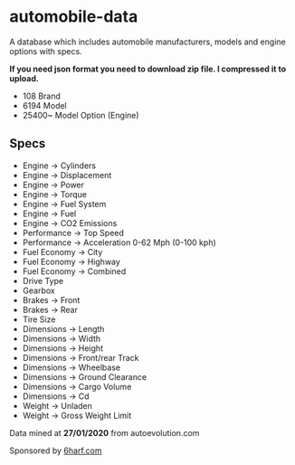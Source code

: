 # automobile-data
A database which includes automobile manufacturers, models and engine options with specs.

**If you need json format you need to download zip file. I compressed it to upload.**

* 108 Brand
* 6194 Model
* 25400~ Model Option (Engine)

## Specs
* Engine -> Cylinders
* Engine -> Displacement
* Engine -> Power
* Engine -> Torque
* Engine -> Fuel System
* Engine -> Fuel
* Engine -> CO2 Emissions
* Performance -> Top Speed
* Performance -> Acceleration 0-62 Mph (0-100 kph)
* Fuel Economy -> City
* Fuel Economy -> Highway
* Fuel Economy -> Combined
* Drive Type
* Gearbox
* Brakes -> Front
* Brakes -> Rear
* Tire Size
* Dimensions -> Length
* Dimensions -> Width
* Dimensions -> Height
* Dimensions -> Front/rear Track
* Dimensions -> Wheelbase
* Dimensions -> Ground Clearance
* Dimensions -> Cargo Volume
* Dimensions -> Cd
* Weight -> Unladen
* Weight -> Gross Weight Limit

Data mined at **27/01/2020** from autoevolution.com

Sponsored by [6harf.com](https://6harf.com "web tasarım")
